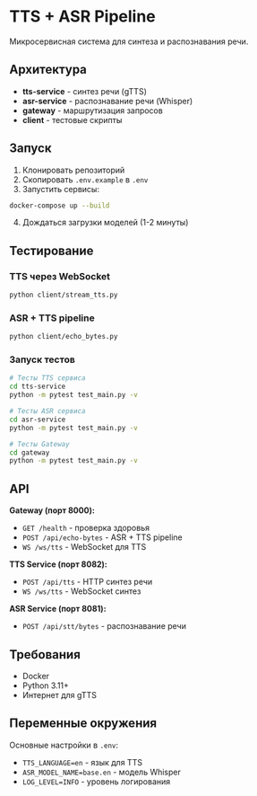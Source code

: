 # TTS + ASR Pipeline

Микросервисная система для синтеза и распознавания речи.

## Архитектура

- **tts-service** - синтез речи (gTTS)
- **asr-service** - распознавание речи (Whisper)  
- **gateway** - маршрутизация запросов
- **client** - тестовые скрипты

## Запуск

1. Клонировать репозиторий
2. Скопировать `.env.example` в `.env`
3. Запустить сервисы:

```bash
docker-compose up --build
```

4. Дождаться загрузки моделей (1-2 минуты)

## Тестирование

### TTS через WebSocket
```bash
python client/stream_tts.py
```

### ASR + TTS pipeline
```bash
python client/echo_bytes.py
```

### Запуск тестов
```bash
# Тесты TTS сервиса
cd tts-service
python -m pytest test_main.py -v

# Тесты ASR сервиса  
cd asr-service
python -m pytest test_main.py -v

# Тесты Gateway
cd gateway
python -m pytest test_main.py -v
```

## API

**Gateway (порт 8000):**
- `GET /health` - проверка здоровья
- `POST /api/echo-bytes` - ASR + TTS pipeline
- `WS /ws/tts` - WebSocket для TTS

**TTS Service (порт 8082):**
- `POST /api/tts` - HTTP синтез речи
- `WS /ws/tts` - WebSocket синтез

**ASR Service (порт 8081):**
- `POST /api/stt/bytes` - распознавание речи

## Требования

- Docker
- Python 3.11+
- Интернет для gTTS

## Переменные окружения

Основные настройки в `.env`:
- `TTS_LANGUAGE=en` - язык для TTS
- `ASR_MODEL_NAME=base.en` - модель Whisper
- `LOG_LEVEL=INFO` - уровень логирования

